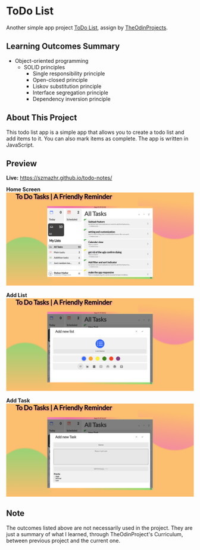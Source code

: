 # ToDo List
Another simple app project [ToDo List](https://www.theodinproject.com/lessons/node-path-javascript-todo-list), assign by [TheOdinProjects](https://www.theodinproject.com).

## Learning Outcomes Summary
- Object-oriented programming
  - SOLID principles
    - Single responsibility principle
    - Open-closed principle
    - Liskov substitution principle
    - Interface segregation principle
    - Dependency inversion principle

## About This Project
This todo list app is a simple app that allows you to create a todo list and add items to it. You can also mark items as complete. The app is written in JavaScript.


## Preview
**Live:** https://szmazhr.github.io/todo-notes/

**Home Screen**
![Home Screen](./preview/todo-notes.png 'Empty Home Screen')

**Add List**
![Add List](./preview/add-new-list.png 'Add List Form')

**Add Task**
![Add Task](./preview/add-new-task.png 'Add Task Form')


## Note
The outcomes listed above are not necessarily used in the project. They are just a summary of what I learned, through TheOdinProject's Curriculum, between previous project and the current one.